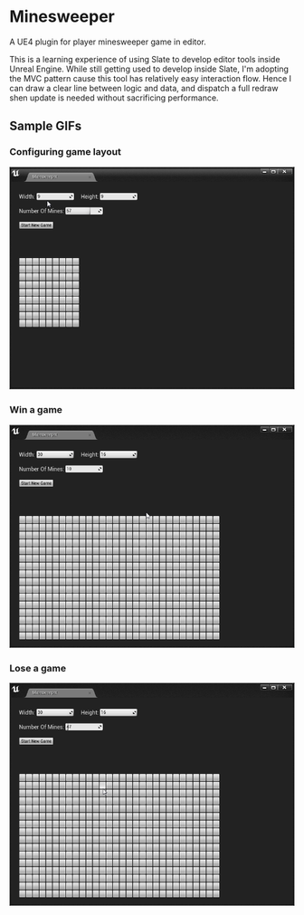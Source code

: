 # Minesweeper
A UE4 plugin for player minesweeper game in editor.  
  
This is a learning experience of using Slate to develop editor tools inside Unreal Engine. While still getting used to develop inside Slate, I'm adopting the MVC pattern cause this tool has relatively easy interaction flow. Hence I can draw a clear line between logic and data, and dispatch a full redraw shen update is needed without sacrificing performance.

## Sample GIFs
### Configuring game layout
![Configure](Gifs/configure.gif)  
### Win a game
![Win](Gifs/win.gif)  
### Lose a game
![Lose](Gifs/lose.gif)  
